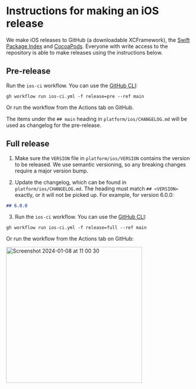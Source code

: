 # Instructions for making an iOS release

We make iOS releases to GitHub (a downloadable XCFramework), the [Swift Package Index](https://swiftpackageindex.com/track-asia/trackasia-native-distribution) and [CocoaPods](https://cocoapods.org/). Everyone with write access to the repository is able to make releases using the instructions below.

## Pre-release

Run the `ios-ci` workflow. You can use the [GitHub CLI](https://cli.github.com/manual/gh_workflow_run):

```
gh workflow run ios-ci.yml -f release=pre --ref main
```

Or run the workflow from the Actions tab on GitHub.

The items under the `## main` heading in `platform/ios/CHANGELOG.md` will be used as changelog for the pre-release. 

## Full release

1. Make sure the `VERSION` file in `platform/ios/VERSION` contains the version to be released. We use semantic versioning, so any breaking changes require a major version bump.

2. Update the changelog, which can be found in `platform/ios/CHANGELOG.md`. The heading must match `## <VERSION>` exactly, or it will not be picked up. For example, for version 6.0.0:

```md
## 6.0.0
```

3. Run the `ios-ci` workflow. You can use the [GitHub CLI](https://cli.github.com/manual/gh_workflow_run):

```
gh workflow run ios-ci.yml -f release=full --ref main
```

Or run the workflow from the Actions tab on GitHub:

<img width="367" alt="Screenshot 2024-01-08 at 11 00 30" src="https://github.com/track-asia/trackasia-native/assets/649392/ae791f04-f805-4544-b33a-44d8b04e0836">